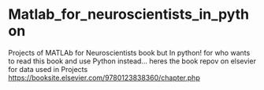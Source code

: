 # Matlab_for_neuroscientists_in_python
Projects of MATLAb for Neuroscientists book but In python!
for who wants to read this book and use Python instead...
heres the book repov on elsevier for data used in Projects
https://booksite.elsevier.com/9780123838360/chapter.php
